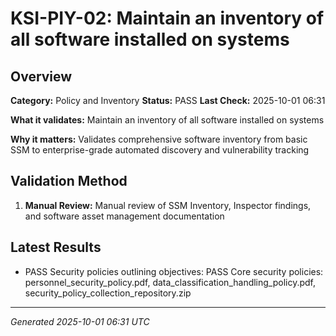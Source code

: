 # KSI-PIY-02: Maintain an inventory of all software installed on systems

## Overview

**Category:** Policy and Inventory
**Status:** PASS
**Last Check:** 2025-10-01 06:31

**What it validates:** Maintain an inventory of all software installed on systems

**Why it matters:** Validates comprehensive software inventory from basic SSM to enterprise-grade automated discovery and vulnerability tracking

## Validation Method

1. **Manual Review:** Manual review of SSM Inventory, Inspector findings, and software asset management documentation

## Latest Results

- PASS Security policies outlining objectives: PASS Core security policies: personnel_security_policy.pdf, data_classification_handling_policy.pdf, security_policy_collection_repository.zip

---
*Generated 2025-10-01 06:31 UTC*